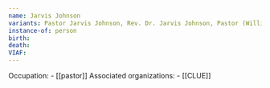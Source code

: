 ```yaml
---
name: Jarvis Johnson
variants: Pastor Jarvis Johnson, Rev. Dr. Jarvis Johnson, Pastor (William) Jarvis Johnson
instance-of: person
birth: 
death: 
VIAF: 
---
```

Occupation: - [[pastor]]
Associated organizations: - [[CLUE]]